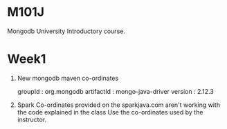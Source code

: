 M101J
=====

Mongodb University Introductory course.


Week1
============
1) New mongodb maven co-ordinates

    groupId : org.mongodb
    artifactId : mongo-java-driver
    version : 2.12.3
  
2) Spark 
   Co-ordinates provided on the sparkjava.com aren't working with the code explained in the class
   Use the co-ordinates used by the instructor. 
  
    

